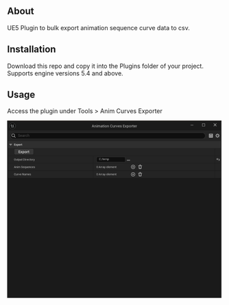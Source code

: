 ## About

UE5 Plugin to bulk export animation sequence curve data to csv.

## Installation

Download this repo and copy it into the Plugins folder of your project. Supports engine versions 5.4 and above.

## Usage

Access the plugin under Tools > Anim Curves Exporter

![Alt text](/Resources/PluginWindow.png?raw=true "Anim Curves Exporter")
